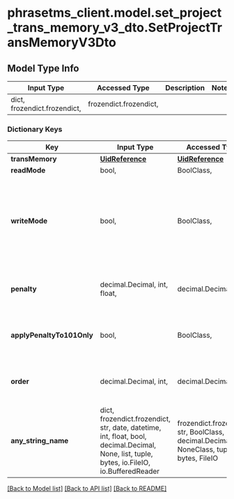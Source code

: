 # phrasetms_client.model.set_project_trans_memory_v3_dto.SetProjectTransMemoryV3Dto

## Model Type Info

| Input Type                   | Accessed Type          | Description | Notes |
| ---------------------------- | ---------------------- | ----------- | ----- |
| dict, frozendict.frozendict, | frozendict.frozendict, |             |

### Dictionary Keys

| Key                       | Input Type                                                                                                                                  | Accessed Type                                                                           | Description                                                                                                                                   | Notes                                     |
| ------------------------- | ------------------------------------------------------------------------------------------------------------------------------------------- | --------------------------------------------------------------------------------------- | --------------------------------------------------------------------------------------------------------------------------------------------- | ----------------------------------------- |
| **transMemory**           | [**UidReference**](UidReference.md)                                                                                                         | [**UidReference**](UidReference.md)                                                     |                                                                                                                                               |
| **readMode**              | bool,                                                                                                                                       | BoolClass,                                                                              | Default: false                                                                                                                                | [optional]                                |
| **writeMode**             | bool,                                                                                                                                       | BoolClass,                                                                              | Can be set only for Translation Memory with read &#x3D;&#x3D; true.&lt;br/&gt; Max 2 write TMs allowed per project.&lt;br/&gt; Default: false | [optional]                                |
| **penalty**               | decimal.Decimal, int, float,                                                                                                                | decimal.Decimal,                                                                        |                                                                                                                                               | [optional] value must be a 64 bit float   |
| **applyPenaltyTo101Only** | bool,                                                                                                                                       | BoolClass,                                                                              | Can be set only for penalty &#x3D;&#x3D; 1&lt;br/&gt;Default: false                                                                           | [optional]                                |
| **order**                 | decimal.Decimal, int,                                                                                                                       | decimal.Decimal,                                                                        |                                                                                                                                               | [optional] value must be a 32 bit integer |
| **any_string_name**       | dict, frozendict.frozendict, str, date, datetime, int, float, bool, decimal.Decimal, None, list, tuple, bytes, io.FileIO, io.BufferedReader | frozendict.frozendict, str, BoolClass, decimal.Decimal, NoneClass, tuple, bytes, FileIO | any string name can be used but the value must be the correct type                                                                            | [optional]                                |

[[Back to Model list]](../../README.md#documentation-for-models) [[Back to API list]](../../README.md#documentation-for-api-endpoints) [[Back to README]](../../README.md)
